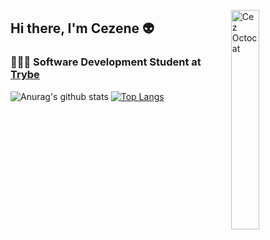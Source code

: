 <img src="https://octocat-generator-assets.githubusercontent.com/my-octocat-1610932054021.png" width="30%"
  alt="Cez Octocat" align="right" />
### <h2>Hi there, I'm Cezene 👽</h2>
<h3> 👩🏻‍🎓 Software Development Student at <a
    href="https://www.betrybe.com/" 
    alt="Trybe"
  >Trybe 
   </a></h3>

  
  ![Anurag's github stats](https://github-readme-stats.vercel.app/api?username=cezene&show_icons=true)
[![Top Langs](https://github-readme-stats.vercel.app/api/top-langs/?username=cezene&layout=compact)](https://github.com/anuraghazra/github-readme-stats)
<!--
**cezene/cezene** is a ✨ _special_ ✨ repository because its `README.md` (this file) appears on your GitHub profile.
